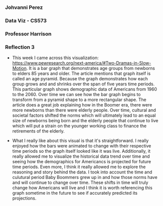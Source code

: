 ### Johvanni Perez
### Data Viz - CS573
### Professor Harrison
### Reflection 3
- This week I came across this visualization: https://www.pewresearch.org/next-america/#Two-Dramas-in-Slow-Motion. It is a bar graph that demonstrates age groups from newborns to elders 85 years and older. The article mentions that graph itself is called an age pyramid. Because the graph demonstrates how each group grows and and shrinks over the span of five years time periods. This particular graph shows demographic data of Americans from 1960 to the 2060. Over time we can see how the bar graph begins to transform from a pyramid shape to a more rectangular shape. The article does a great job explaining how in the Boomer era, there were more newborns than there were elderly people. Over time, cultural and societal factors shifted the norms which will ultimately lead to an equal size of newborns being born and the elderly people that continue to live which will put a strain on the younger working class to finance the retirements of the elderly.

- What I really like about this visual is that it's straightforward. I really enjoyed how the bars were animated to change with their respective time periods so the graph itself looked like it was live. Additionally, it really allowed me to visualize the historical data trend over time and seeing how the demographics for Americancs is projected for future time periods. Even more, I think it really allowed me to explore the reasoning and story behind the data. I took into account the time and culutural period Baby Boommers grew up in and how those norms have and will continue to change over time. These shifts in time will truly change how Americans will live and I think it is worth referencing this graph sometime in the future to see if accurately predicted its projections.
